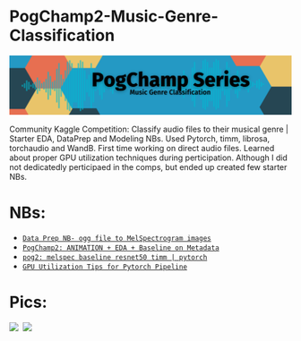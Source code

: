 # PogChamp2-Music-Genre-Classification
<p align="center">
<img src="https://github.com/soumya997/PogChamp2-Music-Genre-Classification/blob/main/header.png">
</p>

Community Kaggle Competition: Classify audio files to their musical genre | Starter EDA, DataPrep and Modeling NBs. Used Pytorch, timm, librosa, torchaudio and WandB. First time working on direct audio files. Learned about proper GPU utilization techniques during perticipation. Although I did not dedicatedly perticipaed in the comps, but ended up created few starter NBs. 

# NBs:
- [`Data Prep NB- ogg file to MelSpectrogram images`](https://github.com/soumya997/PogChamp2-Music-Genre-Classification/blob/main/ogg-to-melspec-pytorch.ipynb)
- [`PogChamp2: ANIMATION + EDA + Baseline on Metadata`](https://github.com/soumya997/PogChamp2-Music-Genre-Classification/blob/main/pogchamp2-animation-eda-baseline-on-metadata.ipynb)
- [`pog2: melspec baseline resnet50 timm | pytorch`](https://github.com/soumya997/PogChamp2-Music-Genre-Classification/blob/main/pog2-melspec-baseline-resnet50-timm-pytorch.ipynb)
- [`GPU Utilization Tips for Pytorch Pipeline`](https://soumya997.github.io/2022-03-20-gpu-utilization/)

# Pics:

<pre>
<img src="https://user-images.githubusercontent.com/54326088/164203148-bc46caf1-2b61-48e7-8712-03d91ee8841a.png"> <img width="620" src="https://user-images.githubusercontent.com/54326088/164203254-89842e04-2573-45f4-9def-9ca20a36f7b4.png">
</pre>
